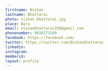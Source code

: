 ```yaml
---
firstname: Nishan
lastname: Bhattarai
photo: nishan_bhattarai.jpg
place: Bara
email: nissanbhattarai258@gmail.com
phonenumber: 9810173169
facebook: https://facebook.com/
twitter: https://twitter.com/Nishanbhattarai
linkedin:
instagram:
memberid:
layout: profile
---
```

